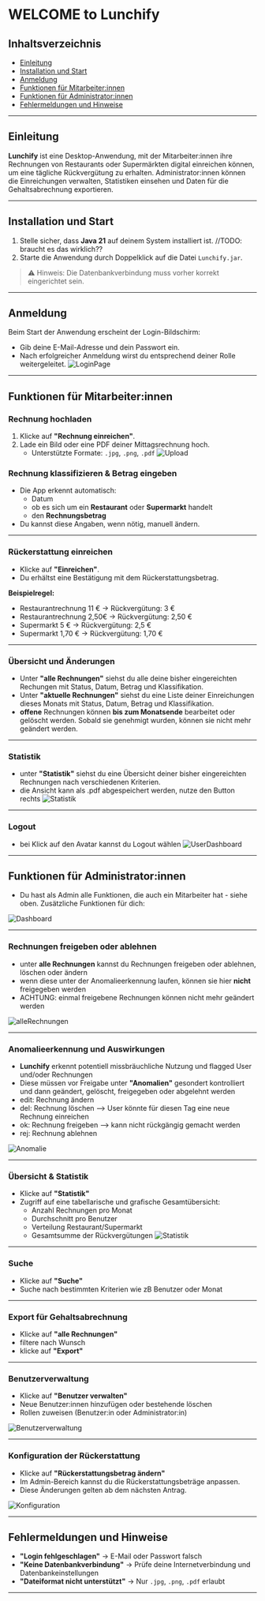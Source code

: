 # WELCOME to Lunchify

## Inhaltsverzeichnis

- [Einleitung](#einleitung)
- [Installation und Start](#installation-und-start)
- [Anmeldung](#anmeldung)
- [Funktionen für Mitarbeiter:innen](#funktionen-für-mitarbeiterinnen)
- [Funktionen für Administrator:innen](#funktionen-für-administratorinnen)
- [Fehlermeldungen und Hinweise](#fehlermeldungen-und-hinweise)

---

## Einleitung

**Lunchify** ist eine Desktop-Anwendung, mit der Mitarbeiter:innen ihre Rechnungen von Restaurants oder Supermärkten digital einreichen können, um eine tägliche Rückvergütung zu erhalten. Administrator:innen können die Einreichungen verwalten, Statistiken einsehen und Daten für die Gehaltsabrechnung exportieren.

---

## Installation und Start

1. Stelle sicher, dass **Java 21** auf deinem System installiert ist.
//TODO: braucht es das wirklich??
2. Starte die Anwendung durch Doppelklick auf die Datei `Lunchify.jar`.

> ⚠️ Hinweis: Die Datenbankverbindung muss vorher korrekt eingerichtet sein.

---

## Anmeldung

Beim Start der Anwendung erscheint der Login-Bildschirm:

- Gib deine E-Mail-Adresse und dein Passwort ein.
- Nach erfolgreicher Anmeldung wirst du entsprechend deiner Rolle weitergeleitet.
![LoginPage](/docs/Screenshots/loginPage.png)

---

## Funktionen für Mitarbeiter:innen

### Rechnung hochladen

1. Klicke auf **"Rechnung einreichen"**.
2. Lade ein Bild oder eine PDF deiner Mittagsrechnung hoch.
    - Unterstützte Formate: `.jpg`, `.png`, `.pdf`
![Upload](/docs/Screenshots/RechnungEinreichen.png)

### Rechnung klassifizieren & Betrag eingeben

- Die App erkennt automatisch:
    - Datum
    - ob es sich um ein **Restaurant** oder **Supermarkt** handelt
    - den **Rechnungsbetrag**
- Du kannst diese Angaben, wenn nötig, manuell ändern.

---

### Rückerstattung einreichen

- Klicke auf **"Einreichen"**.
- Du erhältst eine Bestätigung mit dem Rückerstattungsbetrag.

**Beispielregel:**
- Restaurantrechnung 11 € → Rückvergütung: 3 €
- Restaurantrechnung 2,50€ → Rückvergütung: 2,50 €
- Supermarkt 5 € → Rückvergütung: 2,5 €
- Supermarkt 1,70 € → Rückvergütung: 1,70 €

---

### Übersicht und Änderungen

- Unter **"alle Rechnungen"** siehst du alle deine bisher eingereichten Rechungen mit Status, Datum, Betrag und Klassifikation.
- Unter **"aktuelle Rechnungen"** siehst du eine Liste deiner Einreichungen dieses Monats mit Status, Datum, Betrag und Klassifikation.
- **offene** Rechnungen können **bis zum Monatsende** bearbeitet oder gelöscht werden. Sobald sie genehmigt wurden, können sie nicht mehr geändert werden.

---

### Statistik

- unter **"Statistik"** siehst du eine Übersicht deiner bisher eingereichten Rechnungen nach verschiedenen Kriterien.
- die Ansicht kann als .pdf abgespeichert werden, nutze den Button rechts
![Statistik](/docs/Screenshots/Statistik.png)

---

### Logout

- bei Klick auf den Avatar kannst du Logout wählen
![UserDashboard](/docs/Screenshots/UserDashboard.png)
---


## Funktionen für Administrator:innen

- Du hast als Admin alle Funktionen, die auch ein Mitarbeiter hat - siehe oben. Zusätzliche Funktionen für dich:

![Dashboard](/docs/Screenshots/AdminDashboard.png)

---

### Rechnungen freigeben oder ablehnen

- unter **alle Rechnungen** kannst du Rechnungen freigeben oder ablehnen, löschen oder ändern
- wenn diese unter der Anomalieerkennung laufen, können sie hier **nicht** freigegeben werden
- ACHTUNG: einmal freigebene Rechnungen können nicht mehr geändert werden

![alleRechnungen](/docs/Screenshots/AdminAlleRechnungen.png)

---

### Anomalieerkennung und Auswirkungen

- **Lunchify** erkennt potentiell missbräuchliche Nutzung und flagged User und/oder Rechnungen
- Diese müssen vor Freigabe unter **"Anomalien"** gesondert kontrolliert und dann geändert, gelöscht, freigegeben oder abgelehnt werden
- edit: Rechnung ändern
- del: Rechnung löschen --> User könnte für diesen Tag eine neue Rechnung einreichen
- ok: Rechnung freigeben --> kann nicht rückgängig gemacht werden
- rej: Rechnung ablehnen

![Anomalie](/docs/Screenshots/AdminAnomalie.png)

---

### Übersicht & Statistik

- Klicke auf **"Statistik"**
- Zugriff auf eine tabellarische und grafische Gesamtübersicht:
    - Anzahl Rechnungen pro Monat
    - Durchschnitt pro Benutzer
    - Verteilung Restaurant/Supermarkt
    - Gesamtsumme der Rückvergütungen
![Statistik](/docs/Screenshots/AdminStatistik.png)

---

### Suche

- Klicke auf **"Suche"**
- Suche nach bestimmten Kriterien wie zB Benutzer oder Monat

---

### Export für Gehaltsabrechnung

- Klicke auf **"alle Rechnungen"**
- filtere nach Wunsch
- klicke auf **"Export"**

---

### Benutzerverwaltung

- Klicke auf **"Benutzer verwalten"**
- Neue Benutzer:innen hinzufügen oder bestehende löschen
- Rollen zuweisen (Benutzer:in oder Administrator:in)

![Benutzerverwaltung](/docs/Screenshots/AdminUserAnlegen.png)

---

### Konfiguration der Rückerstattung

- Klicke auf **"Rückerstattungsbetrag ändern"**
- Im Admin-Bereich kannst du die Rückerstattungsbeträge anpassen.
- Diese Änderungen gelten ab dem nächsten Antrag.

![Konfiguration](/docs/Screenshots/AdminRueckerstattungAendern.png)

---



## Fehlermeldungen und Hinweise

- **"Login fehlgeschlagen"** → E-Mail oder Passwort falsch
- **"Keine Datenbankverbindung"** → Prüfe deine Internetverbindung und Datenbankeinstellungen
- **"Dateiformat nicht unterstützt"** → Nur `.jpg`, `.png`, `.pdf` erlaubt

---
